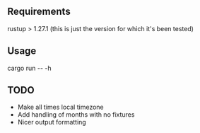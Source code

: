## Requirements
rustup > 1.27.1 (this is just the version for which it's been tested)

## Usage
cargo run -- -h

## TODO

- Make all times local timezone
- Add handling of months with no fixtures
- Nicer output formatting


